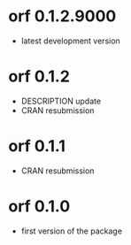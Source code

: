 # orf 0.1.2.9000

* latest development version

# orf 0.1.2

* DESCRIPTION update
* CRAN resubmission

# orf 0.1.1

* CRAN resubmission

# orf 0.1.0

* first version of the package
